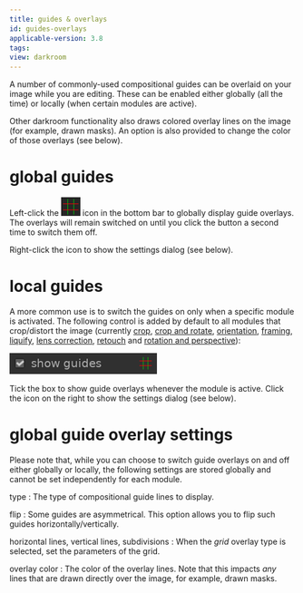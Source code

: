 ```yaml
---
title: guides & overlays
id: guides-overlays
applicable-version: 3.8
tags: 
view: darkroom
---
```


A number of commonly-used compositional guides can be overlaid on your image while you are editing. These can be enabled either globally (all the time) or locally (when certain modules are active).

Other darkroom functionality also draws colored overlay lines on the image (for example, drawn masks). An option is also provided to change the color of those overlays (see below).

# global guides

 Left-click the ![guides-overlays-icon](./guides-overlays/guides-overlays-icon.png#icon) icon in the bottom bar to globally display guide overlays. The overlays will remain switched on until you click the button a second time to switch them off. 

 Right-click the icon to show the settings dialog (see below).

# local guides

A more common use is to switch the guides on only when a specific module is activated. The following control is added by default to all modules that crop/distort the image (currently [crop](../../processing-modules/crop.md), [crop and rotate](../../processing-modules/crop-rotate.md), [orientation](../../processing-modules/orientation.md), [framing](../../processing-modules/framing.md), [liquify](../../processing-modules/liquify.md), [lens correction](../../processing-modules/lens-correction.md), [retouch](../../processing-modules/retouch.md) and [rotation and perspective](../../processing-modules/rotation-perspective.md)):

![local-controls](./guides-overlays/local-controls.png#w25)

Tick the box to show guide overlays whenever the module is active. Click the icon on the right to show the settings dialog (see below).

# global guide overlay settings

Please note that, while you can choose to switch guide overlays on and off either globally or locally, the following settings are stored globally and cannot be set independently for each module.

type
: The type of compositional guide lines to display.

flip
: Some guides are asymmetrical. This option allows you to flip such guides horizontally/vertically.

horizontal lines, vertical lines, subdivisions
: When the _grid_ overlay type is selected, set the parameters of the grid.

overlay color
: The color of the overlay lines. Note that this impacts _any_ lines that are drawn directly over the image, for example, drawn masks.
